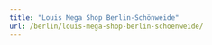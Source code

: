 ```yaml
---
title: "Louis Mega Shop Berlin-Schönweide"
url: /berlin/louis-mega-shop-berlin-schoenweide/
---
```

